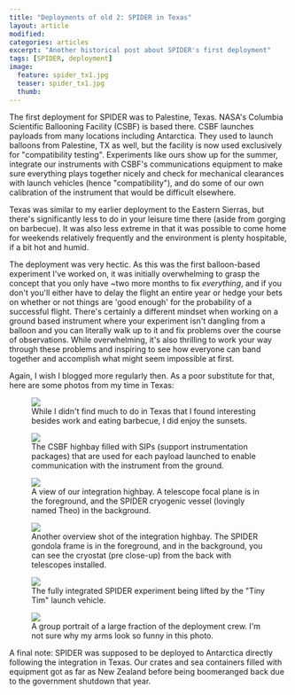 ```yaml
---
title: "Deployments of old 2: SPIDER in Texas"
layout: article
modified:
categories: articles
excerpt: "Another historical post about SPIDER's first deployment"
tags: [SPIDER, deployment]
image:
  feature: spider_tx1.jpg
  teaser: spider_tx1.jpg 
  thumb:
---
```


The first deployment for SPIDER was to Palestine, Texas.  NASA's Columbia Scientific Ballooning Facility (CSBF) is based there.  CSBF launches payloads from many locations including Antarctica.  They used to launch balloons from Palestine, TX as well, but the facility is now used exclusively for "compatibility testing". Experiments like ours show up for the summer, integrate our instruments with CSBF's communications equipment to make sure everything plays together nicely and check for mechanical clearances with launch vehicles (hence "compatibility"), and do some of our own calibration of the instrument that would be difficult elsewhere. 

Texas was similar to my earlier deployment to the Eastern Sierras, but there's significantly less to do in your leisure time there (aside from gorging on barbecue).  It was also less extreme in that it was possible to come home for weekends relatively frequently and the environment is plenty hospitable, if a bit hot and humid.

The deployment was very hectic. As this was the first balloon-based experiment I've worked on, it was initially overwhelming to grasp the concept that you only have ~two more months to fix *everything*, and if you don't you'll either have to delay the flight an entire year or hedge your bets on whether or not things are 'good enough' for the probability of a successful flight.  There's certainly a different mindset when working on a ground based instrument where your experiment isn't dangling from a balloon and you can literally walk up to it and fix problems over the course of observations.  While overwhelming, it's also thrilling to work your way through these problems and inspiring to see how everyone can band together and accomplish what might seem impossible at first.

Again, I wish I blogged more regularly then.  As a poor substitute for that, here are some photos from my time in Texas:

<figure>
        <a href="{{ site.url }}/images/tx_sunset.jpg"><img src="{{ site.url }}/images/tx_sunset.jpg"></a>
        <figcaption>While I didn't find much to do in Texas that I found interesting besides work and eating barbecue, I did enjoy the sunsets.</figcaption>
</figure>

<figure>
        <a href="{{ site.url }}/images/tx_csbf.jpg"><img src="{{ site.url }}/images/tx_csbf.jpg"></a>
        <figcaption>The CSBF highbay filled with SIPs (support instrumentation packages) that are used for each payload launched to enable communication with the instrument from the ground.</figcaption>
</figure>

<figure>
        <a href="{{ site.url }}/images/spider_tx_int1.jpg"><img src="{{ site.url }}/images/spider_tx_int1.jpg"></a>
        <figcaption>A view of our integration highbay.  A telescope focal plane is in the foreground, and the SPIDER cryogenic vessel (lovingly named Theo) in the background.</figcaption>
</figure>


<figure>
        <a href="{{ site.url }}/images/spider_tx_pano.jpg"><img src="{{ site.url }}/images/spider_tx_pano.jpg"></a>
        <figcaption>Another overview shot of the integration highbay.  The SPIDER gondola frame is in the foreground, and in the background, you can see the cryostat (pre close-up) from the back with telescopes installed.</figcaption>
</figure>

<figure>
        <a href="{{ site.url }}/images/spider_tx_integration.jpg"><img src="{{ site.url }}/images/spider_tx_integration.jpg"></a>
        <figcaption>The fully integrated SPIDER experiment being lifted by the "Tiny Tim" launch vehicle.</figcaption>
</figure>

<figure>
        <a href="{{ site.url }}/images/spider_groupshot.jpg"><img src="{{ site.url }}/images/spider_groupshot.jpg"></a>
        <figcaption>A group portrait of a large fraction of the deployment crew. I'm not sure why my arms look so funny in this photo.</figcaption>
</figure>

A final note: SPIDER was supposed to be deployed to Antarctica directly following the integration in Texas.  Our crates and sea containers filled with equipment got as far as New Zealand before being boomeranged back due to the government shutdown that year.  


